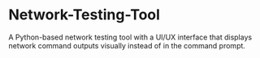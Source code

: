 # Network-Testing-Tool
A Python-based network testing tool with a UI/UX interface that displays network command outputs visually instead of in the command prompt.
